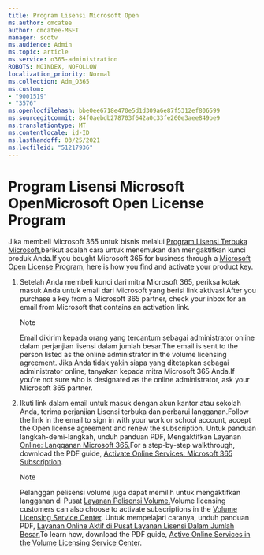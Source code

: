 ```yaml
---
title: Program Lisensi Microsoft Open
ms.author: cmcatee
author: cmcatee-MSFT
manager: scotv
ms.audience: Admin
ms.topic: article
ms.service: o365-administration
ROBOTS: NOINDEX, NOFOLLOW
localization_priority: Normal
ms.collection: Adm_O365
ms.custom:
- "9001519"
- "3576"
ms.openlocfilehash: bbe0ee6718e470e5d1d309a6e87f5312ef806599
ms.sourcegitcommit: 84f0aebdb278703f642a0c33fe260e3aee849be9
ms.translationtype: MT
ms.contentlocale: id-ID
ms.lasthandoff: 03/25/2021
ms.locfileid: "51217936"
---
```

# <a name="microsoft-open-license-program"></a><span data-ttu-id="8a921-102">Program Lisensi Microsoft Open</span><span class="sxs-lookup"><span data-stu-id="8a921-102">Microsoft Open License Program</span></span>

<span data-ttu-id="8a921-103">Jika membeli Microsoft 365 untuk bisnis melalui [Program Lisensi Terbuka Microsoft,](https://go.microsoft.com/fwlink/p/?LinkID=613298)berikut adalah cara untuk menemukan dan mengaktifkan kunci produk Anda.</span><span class="sxs-lookup"><span data-stu-id="8a921-103">If you bought Microsoft 365 for business through a [Microsoft Open License Program](https://go.microsoft.com/fwlink/p/?LinkID=613298), here is how you find and activate your product key.</span></span>

1. <span data-ttu-id="8a921-104">Setelah Anda membeli kunci dari mitra Microsoft 365, periksa kotak masuk Anda untuk email dari Microsoft yang berisi link aktivasi.</span><span class="sxs-lookup"><span data-stu-id="8a921-104">After you purchase a key from a Microsoft 365 partner, check your inbox for an email from Microsoft that contains an activation link.</span></span>

    > [!NOTE]
    > <span data-ttu-id="8a921-105">Email dikirim kepada orang yang tercantum sebagai administrator online dalam perjanjian lisensi dalam jumlah besar.</span><span class="sxs-lookup"><span data-stu-id="8a921-105">The email is sent to the person listed as the online administrator in the volume licensing agreement.</span></span> <span data-ttu-id="8a921-106">Jika Anda tidak yakin siapa yang ditetapkan sebagai administrator online, tanyakan kepada mitra Microsoft 365 Anda.</span><span class="sxs-lookup"><span data-stu-id="8a921-106">If you're not sure who is designated as the online administrator, ask your Microsoft 365 partner.</span></span>
1. <span data-ttu-id="8a921-107">Ikuti link dalam email untuk masuk dengan akun kantor atau sekolah Anda, terima perjanjian Lisensi terbuka dan perbarui langganan.</span><span class="sxs-lookup"><span data-stu-id="8a921-107">Follow the link in the email to sign in with your work or school account, accept the Open license agreement and renew the subscription.</span></span> <span data-ttu-id="8a921-108">Untuk panduan langkah-demi-langkah, unduh panduan PDF, Mengaktifkan Layanan [Online: Langganan Microsoft 365.](https://go.microsoft.com/fwlink/p/?LinkId=618100)</span><span class="sxs-lookup"><span data-stu-id="8a921-108">For a step-by-step walkthrough, download the PDF guide, [Activate Online Services: Microsoft 365 Subscription](https://go.microsoft.com/fwlink/p/?LinkId=618100).</span></span>

    > [!NOTE]
    > <span data-ttu-id="8a921-109">Pelanggan pelisensi volume juga dapat memilih untuk mengaktifkan langganan di Pusat [Layanan Pelisensi Volume.](https://go.microsoft.com/fwlink/p/?LinkID=282016)</span><span class="sxs-lookup"><span data-stu-id="8a921-109">Volume licensing customers can also choose to activate subscriptions in the [Volume Licensing Service Center](https://go.microsoft.com/fwlink/p/?LinkID=282016).</span></span> <span data-ttu-id="8a921-110">Untuk mempelajari caranya, unduh panduan PDF, [Layanan Online Aktif di Pusat Layanan Lisensi Dalam Jumlah Besar.](https://go.microsoft.com/fwlink/p/?LinkId=618096)</span><span class="sxs-lookup"><span data-stu-id="8a921-110">To learn how, download the PDF guide, [Active Online Services in the Volume Licensing Service Center](https://go.microsoft.com/fwlink/p/?LinkId=618096).</span></span>